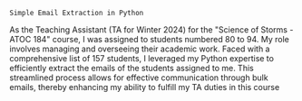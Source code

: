 ` Simple Email Extraction in Python `

As the Teaching Assistant (TA for Winter 2024) for the "Science of Storms - ATOC 184" course, I was assigned to students numbered 80 to 94. My role involves managing and overseeing their academic work. Faced with a comprehensive list of 157 students, I leveraged my Python expertise to efficiently extract the emails of the students assigned to me. This streamlined process allows for effective communication through bulk emails, thereby enhancing my ability to fulfill my TA duties in this course
